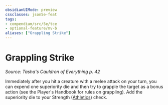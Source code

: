 ```yaml
---
obsidianUIMode: preview
cssclasses: json5e-feat
tags:
- compendium/src/5e/tce
- optional-feature/mv-b
aliases: ["Grappling Strike"]
---
```

# Grappling Strike
*Source: Tasha's Cauldron of Everything p. 42*  

Immediately after you hit a creature with a melee attack on your turn, you can expend one superiority die and then try to grapple the target as a bonus action (see the Player's Handbook for rules on grappling). Add the superiority die to your Strength ([Athletics](/3-Mechanics/CLI/rules/skills.md#Athletics)) check.